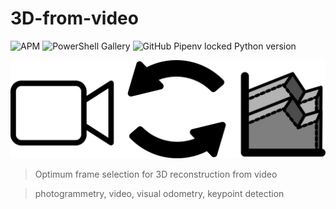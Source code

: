 # 3D-from-video

![APM](https://img.shields.io/apm/l/vim-mode?style=flat-square)
![PowerShell Gallery](https://img.shields.io/powershellgallery/p/DNS.1.1.1.1?style=flat-square)
![GitHub Pipenv locked Python version](https://img.shields.io/github/pipenv/locked/python-version/metabolize/rq-dashboard-on-heroku?style=flat-square)

<a href="https://github.com/razekmh/3D-from-video"><img src="https://github.com/razekmh/3D-from-video/blob/master/media/3d_from_video.png" title="3D from video" alt="3D from video"></a>

> Optimum frame selection for 3D reconstruction from video

> photogrammetry, video, visual odometry, keypoint detection

